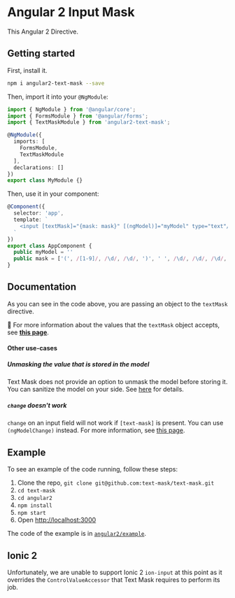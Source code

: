 # Angular 2 Input Mask

This Angular 2 Directive.

## Getting started

First, install it.

```bash
npm i angular2-text-mask --save
```

Then, import it into your `@NgModule`:

```typescript
import { NgModule } from '@angular/core';
import { FormsModule } from '@angular/forms';
import { TextMaskModule } from 'angular2-text-mask';

@NgModule({
  imports: [
    FormsModule,
    TextMaskModule
  ],
  declarations: []
})
export class MyModule {}
```

Then, use it in your component:
```typescript
@Component({
  selector: 'app',
  template: `
    <input [textMask]="{mask: mask}" [(ngModel)]="myModel" type="text"/>
  `
})
export class AppComponent {
  public myModel = ''
  public mask = ['(', /[1-9]/, /\d/, /\d/, ')', ' ', /\d/, /\d/, /\d/, '-', /\d/, /\d/, /\d/, /\d/]
}
```

## Documentation

As you can see in the code above, you are passing an object to the `textMask` directive.

&#x1F4CD; For more information about the values that the `textMask` object accepts, see 
**[this page](https://github.com/text-mask/text-mask/blob/master/componentDocumentation.md#readme)**.

#### Other use-cases

##### Unmasking the value that is stored in the model

Text Mask does not provide an option to unmask the model before storing it. You can sanitize the model on your
side. See [here](https://github.com/text-mask/text-mask/issues/109) for details.

##### `change` doesn't work

`change` on an input field will not work if `[text-mask]` is present. You can use `(ngModelChange)` instead. For more 
information, see [this page](https://github.com/text-mask/text-mask/issues/236).

## Example

To see an example of the code running, follow these steps:

1. Clone the repo, `git clone git@github.com:text-mask/text-mask.git`
1. `cd text-mask`
1. `cd angular2`
1. `npm install`
1. `npm start`
1. Open [http://localhost:3000](http://localhost:3000)

The code of the example is in [`angular2/example`](https://github.com/text-mask/text-mask/tree/master/angular2/example).

## Ionic 2
Unfortunately, we are unable to support Ionic 2 `ion-input` at this point as it overrides the `ControlValueAccessor` that Text Mask requires to perform its job.
